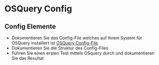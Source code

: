 # OSQuery Config

## Config Elemente



- Dokumentieren Sie das Config-File welches auf Ihrem System für OSQuery installiert ist [OSQuery Config-File](tech_daten/osQueryConfig_P4.md)
- Dokumentieren Sie die Struktur des Config-Files
- Führen Sie einen ersten Test mittels OSquery durch und dokumentieren Sie das Resultat